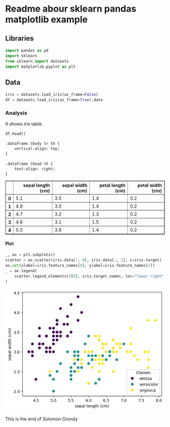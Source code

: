 # Readme abour sklearn pandas matplotlib example

## Libraries


```python
import pandas as pd
import sklearn
from sklearn import datasets
import matplotlib.pyplot as plt
```

## Data


```python
iris = datasets.load_iris(as_frame=False)
df = datasets.load_iris(as_frame=True).data
```

### Analysis
It shows iris table


```python
df.head()
```




<div>

    .dataframe tbody tr th {
        vertical-align: top;
    }

    .dataframe thead th {
        text-align: right;
    }
<table border="1" class="dataframe">
  <thead>
    <tr style="text-align: right;">
      <th></th>
      <th>sepal length (cm)</th>
      <th>sepal width (cm)</th>
      <th>petal length (cm)</th>
      <th>petal width (cm)</th>
    </tr>
  </thead>
  <tbody>
    <tr>
      <th>0</th>
      <td>5.1</td>
      <td>3.5</td>
      <td>1.4</td>
      <td>0.2</td>
    </tr>
    <tr>
      <th>1</th>
      <td>4.9</td>
      <td>3.0</td>
      <td>1.4</td>
      <td>0.2</td>
    </tr>
    <tr>
      <th>2</th>
      <td>4.7</td>
      <td>3.2</td>
      <td>1.3</td>
      <td>0.2</td>
    </tr>
    <tr>
      <th>3</th>
      <td>4.6</td>
      <td>3.1</td>
      <td>1.5</td>
      <td>0.2</td>
    </tr>
    <tr>
      <th>4</th>
      <td>5.0</td>
      <td>3.6</td>
      <td>1.4</td>
      <td>0.2</td>
    </tr>
  </tbody>
</table>
</div>



#### Plot 


```python
_, ax = plt.subplots()
scatter = ax.scatter(iris.data[:, 0], iris.data[:, 1], c=iris.target)
ax.set(xlabel=iris.feature_names[0], ylabel=iris.feature_names[1])
_ = ax.legend(
    scatter.legend_elements()[0], iris.target_names, loc="lower right", title="Classes"
)
```


    
![png](output_8_0.png)
    


This is the end of Solomon Grondy
